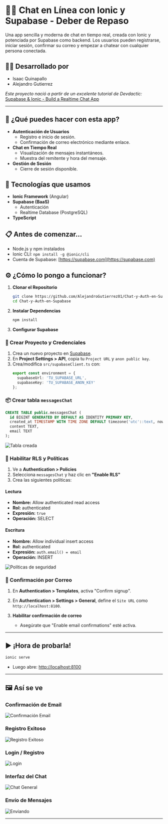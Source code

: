 
# 🧑‍💻 Chat en Línea con Ionic y Supabase - Deber de Repaso

Una app sencilla y moderna de chat en tiempo real, creada con Ionic y potenciada por Supabase como backend. Los usuarios pueden registrarse, iniciar sesión, confirmar su correo y empezar a chatear con cualquier persona conectada.

## 👨‍🏫 Desarrollado por
- Isaac Quinapallo
- Alejandro Gutierrez

_Este proyecto nació a partir de un excelente tutorial de Devdactic:_ [Supabase & Ionic - Build a Realtime Chat App](https://devdactic.com/supabase-ionic)

---

## 🚀 ¿Qué puedes hacer con esta app?

- **Autenticación de Usuarios**
  - Registro e inicio de sesión.
  - Confirmación de correo electrónico mediante enlace.
- **Chat en Tiempo Real**
  - Visualización de mensajes instantáneos.
  - Muestra del remitente y hora del mensaje.
- **Gestión de Sesión**
  - Cierre de sesión disponible.

## 🧰 Tecnologías que usamos

- **Ionic Framework** (Angular)
- **Supabase (BaaS)**
  - Autenticación
  - Realtime Database (PostgreSQL)
- **TypeScript**

## 📋 Antes de comenzar...

- Node.js y npm instalados
- Ionic CLI: `npm install -g @ionic/cli`
- Cuenta de Supabase: [https://supabase.com](https://supabase.com)

## ⚙️ ¿Cómo lo pongo a funcionar?

1. **Clonar el Repositorio**
    ```bash
    git clone https://github.com/AlejandroGutierrez01/Chat-y-Auth-en-Supabase.git
    cd Chat-y-Auth-en-Supabase
    ```

2. **Instalar Dependencias**
    ```bash
    npm install
    ```

3. **Configurar Supabase**

### 🧱 Crear Proyecto y Credenciales

1. Crea un nuevo proyecto en [Supabase](https://supabase.com).
2. En **Project Settings > API**, copia tu `Project URL` y `anon public key`.
3. Crea/modifica `src/supabaseClient.ts` con:
    ```ts
    export const environment = {
      supabaseUrl: 'TU_SUPABASE_URL',
      supabaseKey: 'TU_SUPABASE_ANON_KEY'
    };
    ```

### 📦 Crear tabla `messagesChat`

```sql
CREATE TABLE public.messagesChat (
  id BIGINT GENERATED BY DEFAULT AS IDENTITY PRIMARY KEY,
  created_at TIMESTAMP WITH TIME ZONE DEFAULT timezone('utc'::text, now()) NOT NULL,
  content TEXT,
  email TEXT
);
```

![Tabla creada](https://github.com/user-attachments/assets/e0312c55-a61b-4fab-aefe-95ead2588629)

### 🔐 Habilitar RLS y Políticas

1. Ve a **Authentication > Policies**
2. Selecciona `messagesChat` y haz clic en **"Enable RLS"**
3. Crea las siguientes políticas:

#### Lectura

- **Nombre:** Allow authenticated read access
- **Rol:** authenticated
- **Expresión:** `true`
- **Operación:** SELECT

#### Escritura

- **Nombre:** Allow individual insert access
- **Rol:** authenticated
- **Expresión:** `auth.email() = email`
- **Operación:** INSERT

![Políticas de seguridad](https://github.com/user-attachments/assets/eff926d7-88ff-4e8b-ab5c-b922e43a5245)

### 📧 Confirmación por Correo

1. En **Authentication > Templates**, activa "Confirm signup".
2. En **Authentication > Settings > General**, define el `Site URL` como `http://localhost:8100`.

4. **Habilitar confirmación de correo**
   - Asegúrate que "Enable email confirmations" esté activa.

---

## ▶️ ¡Hora de probarla!

```bash
ionic serve
```

- Luego abre: [http://localhost:8100](http://localhost:8100)

---

## 🖼️ Así se ve

### Confirmación de Email
![Confirmación Email](https://github.com/user-attachments/assets/d23e4d12-25ef-46c6-9e0a-79978dd6c738)

### Registro Exitoso
![Registro Exitoso](https://github.com/user-attachments/assets/6105fb17-8843-47b1-8793-c96c267c50d1)

### Login / Registro
![Login](https://github.com/user-attachments/assets/f72ab319-1ef7-421c-b265-a5e67474e9be)

### Interfaz del Chat
![Chat General](https://github.com/user-attachments/assets/a4ed1716-7e89-4d03-bcac-bcb33be7f1f3)

### Envío de Mensajes
![Enviando](https://github.com/user-attachments/assets/86cf7236-c49d-475e-9656-4bb8238c17bc)

---
